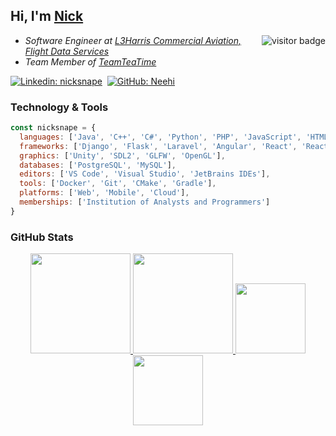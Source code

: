 ## Hi, I'm [Nick](https://www.github.com/Neehi) <a href="https://www.github.com/Neehi">

<img align="right" src="https://visitor-badge.laobi.icu/badge?page_id=neehi" alt="visitor badge" /></a> 
<ul>
<li><em>Software Engineer at <a href="https://www.flightdataservices.com">L3Harris Commercial Aviation, Flight Data Services</a></em></li>
<li><em>Team Member of <a href="https://www.teamteatime.net">TeamTeaTime</a></em></li>
<!--<li><em>MBA Student at <a href="https://online.essex.ac.uk/">University of Essex Online</a></em</li>-->
</ul>

[![Linkedin: nicksnape](https://img.shields.io/badge/-nicksnape-blue?style=flat&logo=linkedin&logoColor=white&link=https://www.linkedin.com/in/nicksnape/)](https://www.linkedin.com/in/nicksnape/)&nbsp;
[![GitHub: Neehi](https://img.shields.io/github/followers/Neehi?label=follow&style=social&logo=github)](https://github.com/Neehi)

### Technology & Tools

```JavaScript
const nicksnape = {
  languages: ['Java', 'C++', 'C#', 'Python', 'PHP', 'JavaScript', 'HTML', 'CSS'],
  frameworks: ['Django', 'Flask', 'Laravel', 'Angular', 'React', 'React Native'],
  graphics: ['Unity', 'SDL2', 'GLFW', 'OpenGL'],
  databases: ['PostgreSQL', 'MySQL'],
  editors: ['VS Code', 'Visual Studio', 'JetBrains IDEs'],
  tools: ['Docker', 'Git', 'CMake', 'Gradle'],
  platforms: ['Web', 'Mobile', 'Cloud'],
  memberships: ['Institution of Analysts and Programmers']
}
```

### GitHub Stats

<div align="center">
  <a href="https://github.com/Neehi">
    <img height="160em" src="https://github-readme-stats.vercel.app/api?username=Neehi&show_icons=true&theme=dracula" />
    <img height="160em" src="https://github-readme-stats.vercel.app/api/top-langs/?username=Neehi&layout=compact&theme=dracula" />
  </a>
  <a href="https://github.com/Neehi/aoc-2020"><img height="112em" src="https://github-readme-stats.vercel.app/api/pin/?username=Neehi&repo=aoc-2020&theme=dracula" /></a>
  <a href="https://github.com/Neehi/snake-game"><img height="112em" src="https://github-readme-stats.vercel.app/api/pin/?username=Neehi&repo=snake-game&theme=dracula" /></a>
</div>

<!-- Resources -->
<!-- GitHub Stats: https://github.com/anuraghazra/github-readme-stats -->
<!-- Icons: https://simpleicons.org/ -->
<!-- Shields: https://shields.io/ -->
